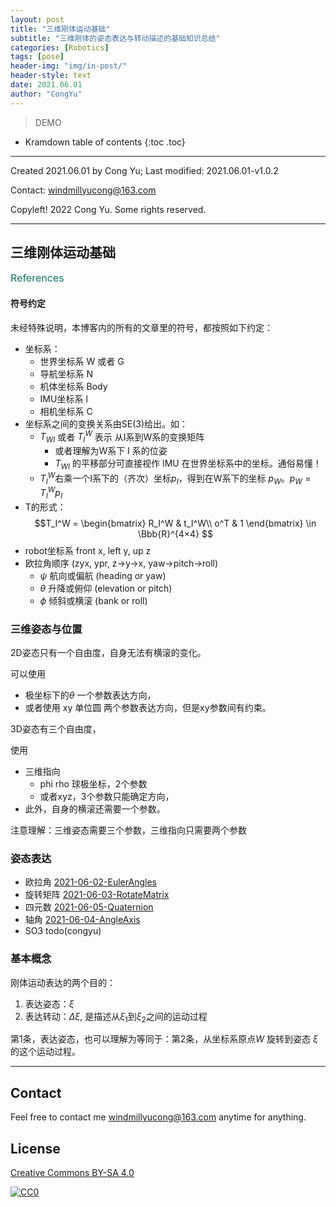 ```yaml
---
layout: post
title: "三维刚体运动基础"
subtitle: "三维刚体的姿态表达与转动描述的基础知识总结"
categories: [Robotics]
tags: [pose]
header-img: "img/in-post/"
header-style: text
date: 2021.06.01
author: "CongYu"
---
```


>  DEMO

* Kramdown table of contents
{:toc .toc}

----

Created 2021.06.01 by Cong Yu; Last modified: 2021.06.01-v1.0.2

Contact: [windmillyucong@163.com](mailto:windmillyucong@163.com)

Copyleft! 2022 Cong Yu. Some rights reserved.

----

## 三维刚体运动基础

<p style="font-size:16px;color:#176;text-align:left;">References</p> 


#### 符号约定

未经特殊说明，本博客内的所有的文章里的符号，都按照如下约定：

- 坐标系：
	- 世界坐标系 W 或者 G
	- 导航坐标系 N
	- 机体坐标系 Body
	- IMU坐标系 I
	- 相机坐标系 C
- 坐标系之间的变换关系由SE(3)给出。如：
	- $T_{WI}$ 或者 $T_I^W$ 表示 从I系到W系的变换矩阵
		- 或者理解为W系下 I 系的位姿
		- $T_{WI}$ 的平移部分可直接视作 IMU 在世界坐标系中的坐标。通俗易懂！
	- $T_I^W$右乘一个I系下的（齐次）坐标$p_I$，得到在W系下的坐标 $p_W$。$p_W = T_I^W p_I$  
- T的形式：
	$$T_I^W = \begin{bmatrix} R_I^W &  t_I^W\\ o^T  & 1 \end{bmatrix} \in \Bbb{R}^{4×4} $$
- robot坐标系  front  x, left  y, up  z
- 欧拉角顺序 (zyx, ypr, z->y->x, yaw->pitch->roll)
	- $\psi$ 航向或偏航 (heading or yaw)
	- $\theta$  升降或俯仰 (elevation or pitch)
	- $\phi$ 倾斜或横滚 (bank or roll)



### 三维姿态与位置

2D姿态只有一个自由度，自身无法有横滚的变化。

可以使用 
- 极坐标下的$\theta$ 一个参数表达方向，
- 或者使用 xy 单位圆 两个参数表达方向，但是xy参数间有约束。

3D姿态有三个自由度，

使用
- 三维指向
  - phi rho 球极坐标，2个参数
  - 或者xyz，3个参数只能确定方向，
- 此外，自身的横滚还需要一个参数。

注意理解：三维姿态需要三个参数，三维指向只需要两个参数


### 姿态表达

- 欧拉角 [2021-06-02-EulerAngles](Robotics/Geometry/2021-06-02-EulerAngles.md)
- 旋转矩阵 [2021-06-03-RotateMatrix](Robotics/Geometry/2021-06-03-RotateMatrix.md)
- 四元数 [2021-06-05-Quaternion](Robotics/Geometry/2021-06-05-Quaternion.md)
- 轴角 [2021-06-04-AngleAxis](Robotics/Geometry/2021-06-04-AngleAxis.md)
- SO3 todo(congyu)


### 基本概念

刚体运动表达的两个目的：
  1. 表达姿态：$\xi$
  2. 表达转动：$\Delta \xi$, 是描述从$\xi_1$到$\xi_2$之间的运动过程

第1条，表达姿态，也可以理解为等同于：第2条，从坐标系原点$W$ 旋转到姿态 $\xi$ 的这个运动过程。






------
## Contact

Feel free to contact me [windmillyucong@163.com](mailto:windmillyucong@163.com) anytime for anything.

## License

[Creative Commons BY-SA 4.0](http://creativecommons.org/licenses/by-sa/4.0/)

[![CC0](http://i.creativecommons.org/p/zero/1.0/88x31.png)](http://creativecommons.org/publicdomain/zero/1.0/)



